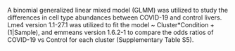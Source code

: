 A binomial generalized linear mixed model (GLMM) was utilized to study the differences in cell type abundances between COVID-19 and control livers. Lme4 version 1.1-27.1 was utilized to fit the model ~ Cluster*Condition + (1|Sample), and emmeans version 1.6.2-1 to compare the odds ratios of COVID-19 vs Control for each cluster (Supplementary Table S5).

